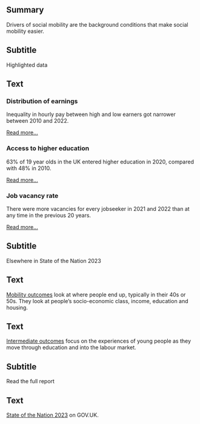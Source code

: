 ## Summary
Drivers of social mobility are the background conditions that make social mobility easier.

## Subtitle
Highlighted data

## Text
<div class="grid grid3 grid-domain">
    <div class="govuk-body">
        <h3 class="govuk-heading-s">Distribution of earnings</h3>
        <div class="chart-container">
            <div id="chart1"></div>
        </div>
        <script>
            new Chart(
                'chart1',
                `${location.protocol}//${location.host}/static/data/indicators/DR11_overview-20230413.csv`,
                { "height": 200, "type": "liney", "xkey": "Time_period", "ykey": "Value", "sort": "Time_period", "scale": "Ratio", "xgrid": false, "ygrid": true, "xticks": 2, "yticks": 2, "legend": false, "colourScheme": ["#1d70b8"], "margin": [0, 0, 0, 0], "maxLabelLength": 25 }
            )
        </script>
        <p class="govuk-body">Inequality in hourly pay between high and low earners got narrower between 2010 and 2022.</p>
        <a href="/drivers_of_social_mobility/conditions_of_childhood/distribution_of_earnings" class="govuk-link">Read more...</a>
    </div>
    <div class="govuk-body">
        <h3 class="govuk-heading-s">Access to higher education</h3>
        <div class="chart-container">
            <div id="chart2"></div>
        </div>
        <script>
            new Chart(
                'chart2',
                `${location.protocol}//${location.host}/static/data/indicators/DR23a_overview-20230417.csv`,
                { "height": 200, "type": "liney", "xkey": "Time_period", "ykey": "Value", "zkey": "Area_name", "sort": "Time_period", "xgrid": false, "ygrid": true, "xticks": 2, "yticks": 2, "legend": false, "colourScheme": ["#5694ca", "#d4351c"], "margin": [0, 0, 0, 0], "maxLabelLength": 35 }
            )
        </script>
        <p class="govuk-body">63% of 19 year olds in the UK entered higher education in 2020, compared with 48% in 2010.</p>
        <a href="/drivers_of_social_mobility/educational_opportunities_and_quality_of_schooling/access_to_higher_education" class="govuk-link">Read more...</a>
    </div>
    <div class="govuk-body">
        <h3 class="govuk-heading-s">Job vacancy rate</h3>
        <div class="chart-container">
            <div id="chart3"></div>
        </div>
        <script>
            new Chart(
                'chart3',
                `${location.protocol}//${location.host}/static/data/indicators/DR31_overview-20230413.csv`,
                { "height": 200, "type": "liney", "xkey": "Time_period", "ykey": "Value", "sort": "Time_period", "scale": "Rate", "xgrid": false, "ygrid": true, "xticks": 2, "yticks": 2, "legend": false, "colourScheme": ["#5694ca"], "margin": [0, 0, 0, 0], "maxLabelLength": 45 }
            )
        </script>
        <p class="govuk-body">There were more vacancies for every jobseeker in 2021 and 2022 than at any time in the previous 20 years.</p>
        <a href="http://localhost:5000/drivers_of_social_mobility/work_opportunities_for_young_people/job_vacancy_rate" class="govuk-link">Read more...</a>
    </div>
</div>

## Subtitle
Elsewhere in State of the Nation 2023

## Text
<a href="/mobility_outcomes" class="govuk-link">Mobility outcomes</a> look at where people end up, typically in their 40s or 50s. They look at people’s socio-economic class, income, education and housing.

## Text
<a href="/intermediate_outcomes" class="govuk-link">Intermediate outcomes</a> focus on the experiences of young people as they move through education and into the labour market.

## Subtitle
Read the full report
 
## Text
<a href="#" class="govuk-link">State of the Nation 2023</a> on GOV.UK.

